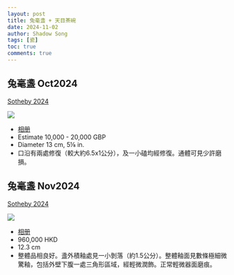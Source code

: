 ```yaml
---
layout: post
title: 兔毫盞 + 天目茶碗
date: 2024-11-02
author: Shadow Song
tags: [瓷]
toc: true
comments: true
---
```


## 兔毫盞 Oct2024

[Sotheby 2024](https://www.sothebys.com/en/buy/auction/2024/chinese-art-3/a-jian-hares-fur-bowl-southern-song-dynasty?locale=zh-Hant)

![](https://lh3.googleusercontent.com/pw/AP1GczP2JYpN7sW5vO_ePdbTeH4DzJ3Ui7hVeNauKkKrRDA-qPi7DzmIMyrodjMaxCsH7LkDb9lgn5mQ0xnwy-x_55lP4nj6pA45rIDLV3XKWAmBmr8kEAVSWrLKBlssZPlh2iP5PnkTjAo_w3fvW3hw34HiMQ=w1294-h1294-s-no-gm?authuser=0)

- [相册](https://photos.app.goo.gl/EjiaL2BK86wS5xEV9)
- Estimate 10,000 - 20,000 GBP
- Diameter 13 cm, 5⅛ in.
- 口沿有兩處修復（較大約6.5x1公分），及一小磕均經修復。通體可見少許磨損。


## 兔毫盞 Nov2024

[Sotheby 2024](https://www.sothebys.com/en/buy/auction/2024/mineo-hata-a-life-in-art/a-jian-nogime-tenmoku-tea-bowl-southern-song)

![](https://lh3.googleusercontent.com/pw/AP1GczMQGWk4R3oVlr9zATzM5AAfOtHxQgkP5-uUW5NovvY_Wc-S8qYPsdkmBoJDN8jSsNrFQ5K2oPGRv6TYace1jBfWzYVTCD18Fl-7NLp20N6DkUyos85yBEdqedgtjj5p4xjUAG5Ln_Dzc6moRlGtv2pdqA=w1017-h1294-s-no-gm?authuser=0)

- [相册](https://photos.app.goo.gl/EjiaL2BK86wS5xEV9)
- 960,000 HKD
- 12.3 cm
- 整體品相良好。盞外積釉處見一小剝落（約1.5公分）。整體釉面見數條極細微驚釉，包括外壁下腹一處三角形區域，經輕微潤飾。正常輕微器面磨痕。